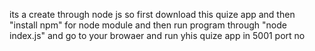 its a create through node js so first download this quize app and then "install npm" for node module and then run program through "node index.js" and go to your browaer and run yhis quize app in 5001 port no
